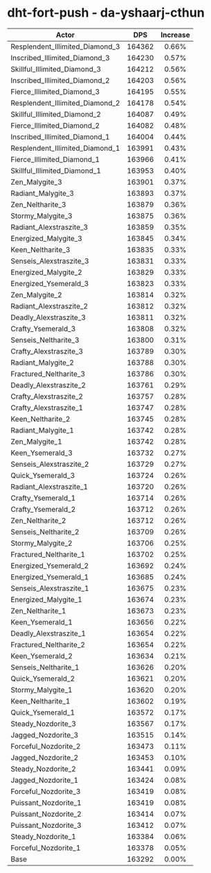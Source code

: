 # dht-fort-push - da-yshaarj-cthun
| Actor | DPS | Increase |
|---|:---:|:---:|
|Resplendent_Illimited_Diamond_3|164362|0.66%|
|Inscribed_Illimited_Diamond_3|164230|0.57%|
|Skillful_Illimited_Diamond_3|164212|0.56%|
|Inscribed_Illimited_Diamond_2|164203|0.56%|
|Fierce_Illimited_Diamond_3|164195|0.55%|
|Resplendent_Illimited_Diamond_2|164178|0.54%|
|Skillful_Illimited_Diamond_2|164087|0.49%|
|Fierce_Illimited_Diamond_2|164082|0.48%|
|Inscribed_Illimited_Diamond_1|164004|0.44%|
|Resplendent_Illimited_Diamond_1|163991|0.43%|
|Fierce_Illimited_Diamond_1|163966|0.41%|
|Skillful_Illimited_Diamond_1|163953|0.40%|
|Zen_Malygite_3|163901|0.37%|
|Radiant_Malygite_3|163893|0.37%|
|Zen_Neltharite_3|163879|0.36%|
|Stormy_Malygite_3|163875|0.36%|
|Radiant_Alexstraszite_3|163859|0.35%|
|Energized_Malygite_3|163845|0.34%|
|Keen_Neltharite_3|163835|0.33%|
|Senseis_Alexstraszite_3|163831|0.33%|
|Energized_Malygite_2|163829|0.33%|
|Energized_Ysemerald_3|163823|0.33%|
|Zen_Malygite_2|163814|0.32%|
|Radiant_Alexstraszite_2|163812|0.32%|
|Deadly_Alexstraszite_3|163811|0.32%|
|Crafty_Ysemerald_3|163808|0.32%|
|Senseis_Neltharite_3|163800|0.31%|
|Crafty_Alexstraszite_3|163789|0.30%|
|Radiant_Malygite_2|163788|0.30%|
|Fractured_Neltharite_3|163786|0.30%|
|Deadly_Alexstraszite_2|163761|0.29%|
|Crafty_Alexstraszite_2|163757|0.28%|
|Crafty_Alexstraszite_1|163747|0.28%|
|Keen_Neltharite_2|163745|0.28%|
|Radiant_Malygite_1|163742|0.28%|
|Zen_Malygite_1|163742|0.28%|
|Keen_Ysemerald_3|163732|0.27%|
|Senseis_Alexstraszite_2|163729|0.27%|
|Quick_Ysemerald_3|163724|0.26%|
|Radiant_Alexstraszite_1|163720|0.26%|
|Crafty_Ysemerald_1|163714|0.26%|
|Crafty_Ysemerald_2|163712|0.26%|
|Zen_Neltharite_2|163712|0.26%|
|Senseis_Neltharite_2|163709|0.26%|
|Stormy_Malygite_2|163706|0.25%|
|Fractured_Neltharite_1|163702|0.25%|
|Energized_Ysemerald_2|163692|0.24%|
|Energized_Ysemerald_1|163685|0.24%|
|Senseis_Alexstraszite_1|163675|0.23%|
|Energized_Malygite_1|163674|0.23%|
|Zen_Neltharite_1|163673|0.23%|
|Keen_Ysemerald_1|163656|0.22%|
|Deadly_Alexstraszite_1|163654|0.22%|
|Fractured_Neltharite_2|163654|0.22%|
|Keen_Ysemerald_2|163634|0.21%|
|Senseis_Neltharite_1|163626|0.20%|
|Quick_Ysemerald_2|163621|0.20%|
|Stormy_Malygite_1|163620|0.20%|
|Keen_Neltharite_1|163602|0.19%|
|Quick_Ysemerald_1|163572|0.17%|
|Steady_Nozdorite_3|163567|0.17%|
|Jagged_Nozdorite_3|163515|0.14%|
|Forceful_Nozdorite_2|163473|0.11%|
|Jagged_Nozdorite_2|163453|0.10%|
|Steady_Nozdorite_2|163441|0.09%|
|Jagged_Nozdorite_1|163424|0.08%|
|Forceful_Nozdorite_3|163419|0.08%|
|Puissant_Nozdorite_1|163419|0.08%|
|Puissant_Nozdorite_2|163414|0.07%|
|Puissant_Nozdorite_3|163412|0.07%|
|Steady_Nozdorite_1|163384|0.06%|
|Forceful_Nozdorite_1|163378|0.05%|
|Base|163292|0.00%|
